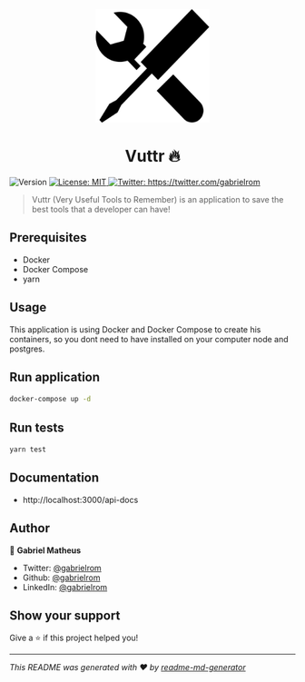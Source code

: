 <p align="center">
<img src="./assets/tool-icon.png" width="200px"/>
</p>

<h1 align="center">Vuttr 🔥</h1>
<p>
  <img alt="Version" src="https://img.shields.io/badge/version-1.0.0-blue.svg?cacheSeconds=2592000" />
  <a href="#" target="_blank">
    <img alt="License: MIT" src="https://img.shields.io/badge/License-MIT-yellow.svg" />
  </a>
  <a href="https://twitter.com/gabrieIrom" target="_blank">
    <img alt="Twitter: https://twitter.com/gabrieIrom" src="https://img.shields.io/twitter/follow/gabrieIrom.svg?style=social" />
  </a>
</p>

> Vuttr (Very Useful Tools to Remember) is an application to save the best tools that a developer can have!


## Prerequisites

* Docker
* Docker Compose
* yarn

## Usage
This application is using Docker and Docker Compose to create his containers, so you dont need to have installed on your computer node and postgres.

## Run application
```sh
docker-compose up -d
```

## Run tests
```sh
yarn test
```

## Documentation
* http://localhost:3000/api-docs



## Author

👤 **Gabriel Matheus**

* Twitter: [@gabrielrom](https://twitter.com/gabrieIrom)
* Github: [@gabrielrom](https://github.com/gabrielrom)
* LinkedIn: [@gabrielrom](https://linkedin.com/in/gabrielrom)

## Show your support

Give a ⭐️ if this project helped you!

***
_This README was generated with ❤️ by [readme-md-generator](https://github.com/kefranabg/readme-md-generator)_
